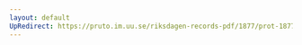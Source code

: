 ```yaml
---
layout: default
UpRedirect: https://pruto.im.uu.se/riksdagen-records-pdf/1877/prot-1877--ak--010.pdf
---
```


